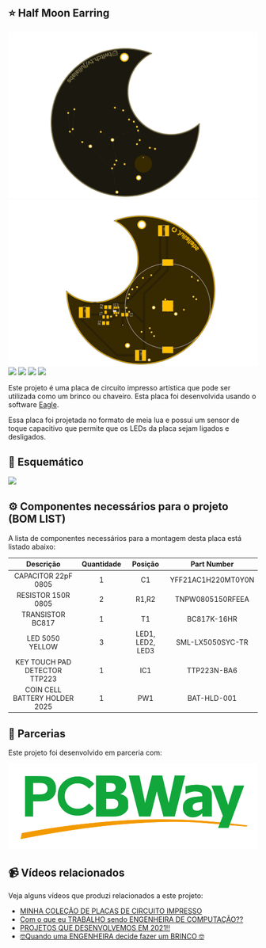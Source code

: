 ## ⭐ Half Moon Earring

<img src="./imagens/top.png">
<img src="./imagens/bottom.png">
<img src="./imagens/top-real.png">
<img src="./imagens/bottom-real.png">
<img src="./imagens/visualizacao.gif">
<img src="./imagens/funcionando.gif">

Este projeto é uma placa de circuito impresso artística que pode ser utilizada como um brinco ou chaveiro. Esta placa foi desenvolvida usando o software [Eagle](https://www.autodesk.com/products/eagle/overview).

Essa placa foi projetada no formato de meia lua e possui um sensor de toque capacitivo que permite que os LEDs da placa sejam ligados e desligados.

## 📝 Esquemático
<img src="./imagens/esquematico.png">

## ⚙️ Componentes necessários para o projeto (BOM LIST)

A lista de componentes necessários para a montagem desta placa está listado abaixo:

|           Descrição           | Quantidade |     Posição      |    Part Number     |
| :---------------------------: | :--------: | :--------------: | :----------------: |
|      CAPACITOR 22pF 0805      |     1      |        C1        | YFF21AC1H220MT0Y0N |
|      RESISTOR 150R 0805       |     2      |      R1,R2       |  TNPW0805150RFEEA  |
|       TRANSISTOR BC817        |     1      |        T1        |    BC817K-16HR     |
|        LED 5050 YELLOW        |     3      | LED1, LED2, LED3 |  SML-LX5050SYC-TR  |
| KEY TOUCH PAD DETECTOR TTP223 |     1      |       IC1        |    TTP223N-BA6     |
| COIN CELL BATTERY HOLDER 2025 |     1      |       PW1        |    BAT-HLD-001     |

## 🤝 Parcerias

Este projeto foi desenvolvido em parceria com:

<a href="https://www.pcbway.com/"><img src="./imagens/pcbway.png"/></a>

## 📹 Vídeos relacionados

Veja alguns vídeos que produzi relacionados a este projeto:

-   [MINHA COLEÇÃO DE PLACAS DE CIRCUITO IMPRESSO](https://www.youtube.com/watch?v=9CJyRkSh-_w)
-   [Com o que eu TRABALHO sendo ENGENHEIRA DE COMPUTAÇÃO??](https://www.youtube.com/watch?v=FRl2C3OQMmk)
-   [PROJETOS QUE DESENVOLVEMOS EM 2021!!](https://www.youtube.com/watch?v=Xe8zhBSLv80)
-   [🤓Quando uma ENGENHEIRA decide fazer um BRINCO 🤓](https://www.youtube.com/watch?v=Eptdd2IPP_g)
